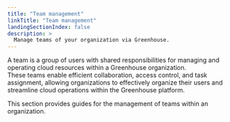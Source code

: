 ```yaml
---
title: "Team management"
linkTitle: "Team management"
landingSectionIndex: false
description: >
  Manage teams of your organization via Greenhouse.
---
```


A team is a group of users with shared responsibilities for managing and operating cloud resources within a Greenhouse organization.  
These teams enable efficient collaboration, access control, and task assignment, allowing organizations to effectively organize their users and streamline cloud operations within the Greenhouse platform.

This section provides guides for the management of teams within an organization.
